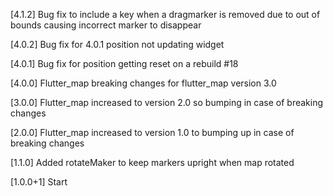 [4.1.2]
Bug fix to include a key when a dragmarker is removed due to out of bounds causing incorrect
marker to disappear

[4.0.2]
Bug fix for 4.0.1 position not updating widget

[4.0.1]
Bug fix for position getting reset on a rebuild #18

[4.0.0]
Flutter_map breaking changes for flutter_map version 3.0

[3.0.0]
Flutter_map increased to version 2.0 so bumping in case of breaking changes

[2.0.0]
Flutter_map increased to version 1.0 to bumping up in case of breaking changes

[1.1.0]
Added rotateMaker to keep markers upright when map rotated

[1.0.0+1]
  Start
